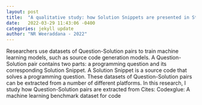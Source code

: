```yaml
---
layout: post
title:  "A qualitative study: how Solution Snippets are presented in Stack Overflow and how those Solution Snippets need to be adapted for reuse"
date:   2022-03-29 11:43:06 -0400
categories: jekyll update
author: "NR Weeraddana - 2022"
---
```

Researchers use datasets of Question-Solution pairs to train machine learning models, such as source code generation models. A Question-Solution pair contains two parts: a programming question and its corresponding Solution Snippet. A Solution Snippet is a source code that solves a programming question. These datasets of Question-Solution pairs can be extracted from a number of different platforms. In this research, I study how Question-Solution pairs are extracted from Cites: Codexglue: A machine learning benchmark dataset for code